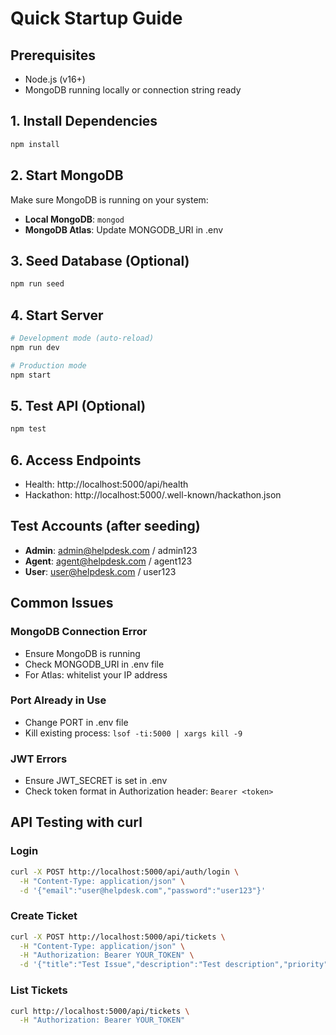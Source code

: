 # Quick Startup Guide

## Prerequisites
- Node.js (v16+)
- MongoDB running locally or connection string ready

## 1. Install Dependencies
```bash
npm install
```

## 2. Start MongoDB
Make sure MongoDB is running on your system:
- **Local MongoDB**: `mongod`
- **MongoDB Atlas**: Update MONGODB_URI in .env

## 3. Seed Database (Optional)
```bash
npm run seed
```

## 4. Start Server
```bash
# Development mode (auto-reload)
npm run dev

# Production mode
npm start
```

## 5. Test API (Optional)
```bash
npm test
```

## 6. Access Endpoints
- Health: http://localhost:5000/api/health
- Hackathon: http://localhost:5000/.well-known/hackathon.json

## Test Accounts (after seeding)
- **Admin**: admin@helpdesk.com / admin123
- **Agent**: agent@helpdesk.com / agent123  
- **User**: user@helpdesk.com / user123

## Common Issues

### MongoDB Connection Error
- Ensure MongoDB is running
- Check MONGODB_URI in .env file
- For Atlas: whitelist your IP address

### Port Already in Use
- Change PORT in .env file
- Kill existing process: `lsof -ti:5000 | xargs kill -9`

### JWT Errors
- Ensure JWT_SECRET is set in .env
- Check token format in Authorization header: `Bearer <token>`

## API Testing with curl

### Login
```bash
curl -X POST http://localhost:5000/api/auth/login \
  -H "Content-Type: application/json" \
  -d '{"email":"user@helpdesk.com","password":"user123"}'
```

### Create Ticket
```bash
curl -X POST http://localhost:5000/api/tickets \
  -H "Content-Type: application/json" \
  -H "Authorization: Bearer YOUR_TOKEN" \
  -d '{"title":"Test Issue","description":"Test description","priority":"high"}'
```

### List Tickets
```bash
curl http://localhost:5000/api/tickets \
  -H "Authorization: Bearer YOUR_TOKEN"
```